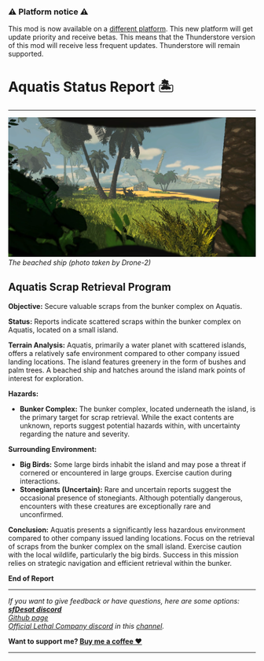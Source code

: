 ### ⚠️ Platform notice ⚠️
This mod is now available on a [different platform](https://www.curseforge.com/lethal-company/mods/Aquatis). This new platform will get update priority and receive betas. This means that the Thunderstore version of this mod will receive less frequent updates. Thunderstore will remain supported.

# Aquatis Status Report 🏝️
***
![Screenshot_4](https://raw.githubusercontent.com/sfDesat/Aquatis/main/Screenshots/4.jpg "4")
_The beached ship (photo taken by Drone-2)_

## **Aquatis Scrap Retrieval Program**

**Objective:** Secure valuable scraps from the bunker complex on Aquatis.

**Status:** Reports indicate scattered scraps within the bunker complex on Aquatis, located on a small island.

**Terrain Analysis:**
Aquatis, primarily a water planet with scattered islands, offers a relatively safe environment compared to other company issued landing locations. The island features greenery in the form of bushes and palm trees. A beached ship and hatches around the island mark points of interest for exploration.

**Hazards:**
- **Bunker Complex:** The bunker complex, located underneath the island, is the primary target for scrap retrieval. While the exact contents are unknown, reports suggest potential hazards within, with uncertainty regarding the nature and severity.

**Surrounding Environment:**
-  **Big Birds:** Some large birds inhabit the island and may pose a threat if cornered or encountered in large groups. Exercise caution during interactions.
-  **Stonegiants (Uncertain):** Rare and uncertain reports suggest the occasional presence of stonegiants. Although potentially dangerous, encounters with these creatures are exceptionally rare and unconfirmed.

**Conclusion:**
Aquatis presents a significantly less hazardous environment compared to other company issued landing locations. Focus on the retrieval of scraps from the bunker complex on the small island. Exercise caution with the local wildlife, particularly the big birds. Success in this mission relies on strategic navigation and efficient retrieval within the bunker.

**End of Report**

***
_If you want to give feedback or have questions, here are some options:  
**[sfDesat discord](https://discord.gg/UVJx7F8mJY)**  
[Github page](https://github.com/sfDesat/Aquatis/issues)  
[Official Lethal Company discord](https://discord.gg/lcmod) in this [channel](https://discordapp.com/channels/1168655651455639582/1198736199297286196)._  

**Want to support me? [Buy me a coffee ❤️](https://ko-fi.com/sfdesat)**
***
